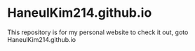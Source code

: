 # HaneulKim214.github.io

This repository is for my personal website to check it out, goto HaneulKim214.github.io
